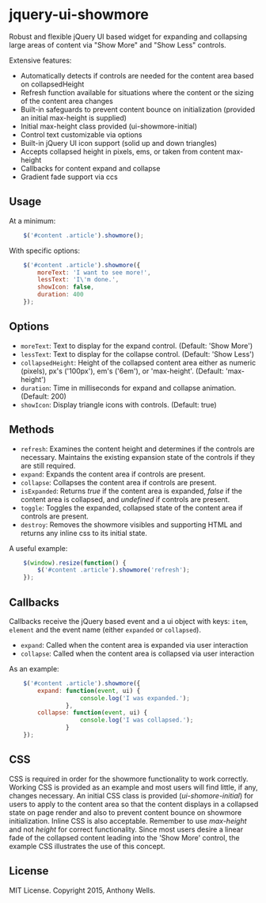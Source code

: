 # jquery-ui-showmore
Robust and flexible jQuery UI based widget for expanding and collapsing large areas of content via "Show More" and "Show Less" controls.

Extensive features:

- Automatically detects if controls are needed for the content area based on collapsedHeight
- Refresh function available for situations where the content or the sizing of the content area changes
- Built-in safeguards to prevent content bounce on initialization (provided an initial max-height is supplied)
- Initial max-height class provided (ui-showmore-initial)
- Control text customizable via options
- Built-in jQuery UI icon support (solid up and down triangles)
- Accepts collapsed height in pixels, ems, or taken from content max-height
- Callbacks for content expand and collapse
- Gradient fade support via ccs

Usage
---
At a minimum:
```js
    $('#content .article').showmore();
```

With specific options:

```js
    $('#content .article').showmore({
        moreText: 'I want to see more!',
        lessText: 'I\'m done.',
        showIcon: false,
        duration: 400
    });
```

Options
-------
- `moreText`: Text to display for the expand control. (Default: 'Show More')
- `lessText`: Text to display for the collapse control. (Default: 'Show Less')
- `collapsedHeight`: Height of the collapsed content area either as numeric (pixels), px's ('100px'), em's ('6em'), or 'max-height'. (Default: 'max-height')
- `duration`: Time in milliseconds for expand and collapse animation. (Default: 200)
- `showIcon`: Display triangle icons with controls. (Default: true)

Methods
-------
- `refresh`: Examines the content height and determines if the controls are necessary. Maintains the existing expansion state of the controls if they are still required.
- `expand`: Expands the content area if controls are present.
- `collapse`: Collapses the content area if controls are present.
- `isExpanded`: Returns *true* if the content area is expanded, *false* if the content area is collapsed, and *undefined* if controls are present.
- `toggle`: Toggles the expanded, collapsed state of the content area if controls are present.
- `destroy`: Removes the showmore visibles and supporting HTML and returns any inline css to its initial state.

A useful example:
```js
    $(window).resize(function() {
        $('#content .article').showmore('refresh');
    });
```

Callbacks
---------
Callbacks receive the jQuery based event and a ui object with keys: `item`, `element` and the event name (either `expanded` or `collapsed`).
- `expand`: Called when the content area is expanded via user interaction
- `collapse`: Called when the content area is collapsed via user interaction

As an example:
```js
    $('#content .article').showmore({
    	expand: function(event, ui) {
                    console.log('I was expanded.');
                },
        collapse: function(event, ui) {
                    console.log('I was collapsed.');
                }
    });
```

CSS
---
CSS is required in order for the showmore functionality to work correctly.  Working CSS is provided as an example and most users will find little, if any, changes necessary.
An initial CSS class is provided (*ui-shomore-initial*) for users to apply to the content area so that the content displays in a collapsed state on page render and also to prevent content bounce on showmore initialization. Inline CSS is also acceptable.  Remember to use *max-height* and not *height* for correct functionality.
Since most users desire a linear fade of the collapsed content leading into the 'Show More' control, the example CSS illustrates the use of this concept.

License
-------
MIT License. Copyright 2015, Anthony Wells.

